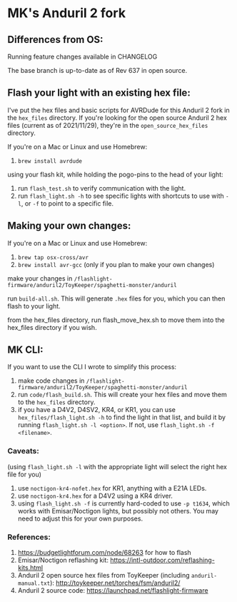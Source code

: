 # MK's Anduril 2 fork

## Differences from OS:
Running feature changes available in CHANGELOG

The base branch is up-to-date as of Rev 637 in open source.

## Flash your light with an existing hex file:
I've put the hex files and basic scripts for AVRDude for this Anduril 2 fork in the `hex_files` directory.
If you're looking for the open source Anduril 2 hex files (current as of 2021/11/29), they're in the `open_source_hex_files` directory.

If you're on a Mac or Linux and use Homebrew:
  1. `brew install avrdude`

using your flash kit, while holding the pogo-pins to the head of your light: 
  1. run `flash_test.sh` to verify communication with the light.
  2. run `flash_light.sh -h` to see specific lights with shortcuts to use with `-l`, or `-f` to point to a specific file.

## Making your own changes:

If you're on a Mac or Linux and use Homebrew:
  1. `brew tap osx-cross/avr`
  2. `brew install avr-gcc` (only if you plan to make your own changes)
  
make your changes in `/flashlight-firmware/anduril2/ToyKeeper/spaghetti-monster/anduril`

run `build-all.sh`.  This will generate `.hex` files for you, which you can then flash to your light.

from the hex_files directory, run flash_move_hex.sh to move them into the hex_files directory if you wish.

## MK CLI:

If you want to use the CLI I wrote to simplify this process:
  1. make code changes in `/flashlight-firmware/anduril2/ToyKeeper/spaghetti-monster/anduril`
  2. run `code/flash_build.sh`.  This will create your hex files and move them to the `hex_files` directory.
  3. if you have a D4V2, D4SV2, KR4, or KR1, you can use `hex_files/flash_light.sh -h` to find the light in that list, and build it by running `flash_light.sh -l <option>`.  If not, use `flash_light.sh -f <filename>`.

### Caveats:
  (using `flash_light.sh -l` with the appropriate light will select the right hex file for you)
  1. use `noctigon-kr4-nofet.hex` for KR1, anything with a E21A LEDs.
  2. use `noctigon-kr4.hex` for a D4V2 using a KR4 driver.
  3. using `flash_light.sh -f` is currently hard-coded to use `-p t1634`, which works with Emisar/Noctigon lights, but possibly not others.  You may need to adjust this for your own purposes.

### References:
  1. https://budgetlightforum.com/node/68263 for how to flash
  2. Emisar/Noctigon reflashing kit: https://intl-outdoor.com/reflashing-kits.html
  3. Anduril 2 open source hex files from ToyKeeper (including `anduril-manual.txt`): http://toykeeper.net/torches/fsm/anduril2/
  4. Anduril 2 source code: https://launchpad.net/flashlight-firmware
